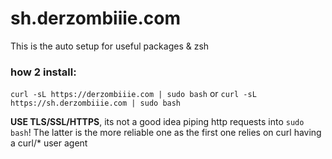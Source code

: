 # sh.derzombiiie.com
This is the auto setup for useful packages & zsh

### how 2 install:

`curl -sL https://derzombiiie.com | sudo bash` or
`curl -sL https://sh.derzombiiie.com | sudo bash`

**USE TLS/SSL/HTTPS**, its not a good idea piping http requests into `sudo bash`!
The latter is the more reliable one as the first one relies on curl having a curl/* user agent
